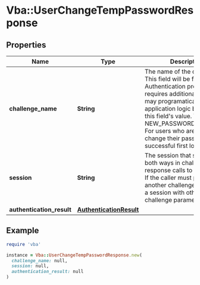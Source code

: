 # Vba::UserChangeTempPasswordResponse

## Properties

| Name | Type | Description | Notes |
| ---- | ---- | ----------- | ----- |
| **challenge_name** | **String** | The name of the challenge.  This field will be filled if the Authentication process requires additional steps.  You may programatically build application logic based on this field&#39;s value.   Valid values: NEW_PASSWORD_REQUIRED: For users who are required to change their passwords after successful first login. | [optional] |
| **session** | **String** | The session that should pass both ways in challenge-response calls to the service. If the caller must pass another challenge, they return a session with other challenge parameters. | [optional] |
| **authentication_result** | [**AuthenticationResult**](AuthenticationResult.md) |  | [optional] |

## Example

```ruby
require 'vba'

instance = Vba::UserChangeTempPasswordResponse.new(
  challenge_name: null,
  session: null,
  authentication_result: null
)
```

